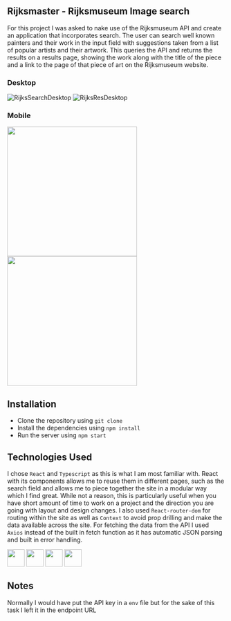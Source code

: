 ## Rijksmaster - Rijksmuseum Image search

For this project I was asked to nake use of the Rijksmuseum API and create an application that incorporates search. The user can search well known painters and their work in the input field with suggestions taken from a list of popular artists and their artwork. This queries the API and returns the results on a results page, showing the work along with the title of the piece and a link to the page of that piece of art on the Rijksmuseum website.

### Desktop
![RijksSearchDesktop](https://github.com/EoghainOB/RijksMuseum/assets/110406695/f1b2d2b6-57b7-4dc6-8631-dc9175bab1ca)
![RijksResDesktop](https://github.com/EoghainOB/RijksMuseum/assets/110406695/efb832b1-4139-499a-9a2d-3d4f7b134eb6)

### Mobile
<img width="300" src="https://github.com/EoghainOB/RijksMuseum/assets/110406695/92a891a7-cb2b-4192-a462-ceff8837ab30">
<img width="300" src="https://github.com/EoghainOB/RijksMuseum/assets/110406695/8f493864-7d7c-4f8a-971a-8f1d36c4d9ab">


## Installation
- Clone the repository using `git clone`
- Install the dependencies using `npm install`
- Run the server using `npm start`

## Technologies Used
I chose `React` and `Typescript` as this is what I am most familiar with. React with its components allows me to reuse them in different pages, such as the search field and allows me to piece together the site in a modular way which I find great. While not a reason, this is particularly useful when you have short amount of time to work on a project and the direction you are going with layout and design changes. I also used `React-router-dom` for routing within the site as well as `Context` to avoid prop drilling and make the data available across the site. For fetching the data from the API I used `Axios` instead of the built in fetch function as it has automatic JSON parsing and built in error handling.

<div>
    <img height=40 src="https://cdn.jsdelivr.net/gh/devicons/devicon/icons/javascript/javascript-original.svg"/>
    <img height=40 src="https://cdn.jsdelivr.net/gh/devicons/devicon/icons/typescript/typescript-original.svg"/>
    <img height=40 src="https://cdn.jsdelivr.net/gh/devicons/devicon/icons/nodejs/nodejs-original.svg" />
    <img height=40 src="https://cdn.jsdelivr.net/gh/devicons/devicon/icons/react/react-original.svg" />
</div>

## Notes
Normally I would have put the API key in a `env` file but for the sake of this task I left it in the endpoint URL
